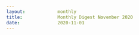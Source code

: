 ```yaml
---
layout:            monthly
title:             Monthly Digest November 2020
date:              2020-11-01
---
```

